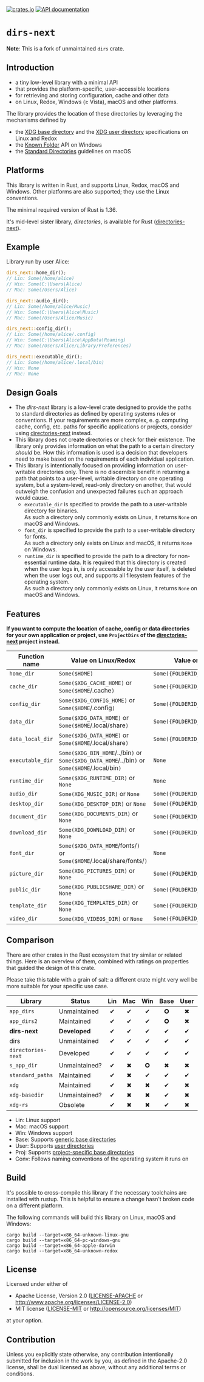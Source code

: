 [![crates.io](https://img.shields.io/crates/v/dirs-next.svg)](https://crates.io/crates/dirs-next)
[![API documentation](https://docs.rs/dirs-next/badge.svg)](https://docs.rs/dirs-next/)

# `dirs-next`

**Note**: This is a fork of unmaintained `dirs` crate.

## Introduction

- a tiny low-level library with a minimal API
- that provides the platform-specific, user-accessible locations
- for retrieving and storing configuration, cache and other data
- on Linux, Redox, Windows (≥ Vista), macOS and other platforms.

The library provides the location of these directories by leveraging the mechanisms defined by
- the [XDG base directory](https://standards.freedesktop.org/basedir-spec/basedir-spec-latest.html) and
  the [XDG user directory](https://www.freedesktop.org/wiki/Software/xdg-user-dirs/) specifications on Linux and Redox
- the [Known Folder](https://msdn.microsoft.com/en-us/library/windows/desktop/dd378457.aspx) API on Windows
- the [Standard Directories](https://developer.apple.com/library/content/documentation/FileManagement/Conceptual/FileSystemProgrammingGuide/FileSystemOverview/FileSystemOverview.html#//apple_ref/doc/uid/TP40010672-CH2-SW6)
  guidelines on macOS

## Platforms

This library is written in Rust, and supports Linux, Redox, macOS and Windows.
Other platforms are also supported; they use the Linux conventions.

The minimal required version of Rust is 1.36.

It's mid-level sister library, _directories_, is available for Rust ([directories-next]).

## Example

Library run by user Alice:

```rust
dirs_next::home_dir();
// Lin: Some(/home/alice)
// Win: Some(C:\Users\Alice)
// Mac: Some(/Users/Alice)

dirs_next::audio_dir();
// Lin: Some(/home/alice/Music)
// Win: Some(C:\Users\Alice\Music)
// Mac: Some(/Users/Alice/Music)

dirs_next::config_dir();
// Lin: Some(/home/alice/.config)
// Win: Some(C:\Users\Alice\AppData\Roaming)
// Mac: Some(/Users/Alice/Library/Preferences)

dirs_next::executable_dir();
// Lin: Some(/home/alice/.local/bin)
// Win: None
// Mac: None
```

## Design Goals

- The _dirs-next_ library is a low-level crate designed to provide the paths to standard directories
  as defined by operating systems rules or conventions. If your requirements are more complex,
  e. g. computing cache, config, etc. paths for specific applications or projects, consider using
  [directories-next] instead.
- This library does not create directories or check for their existence. The library only provides
  information on what the path to a certain directory _should_ be. How this information is used is
  a decision that developers need to make based on the requirements of each individual application.
- This library is intentionally focused on providing information on user-writable directories only.
  There is no discernible benefit in returning a path that points to a user-level, writable
  directory on one operating system, but a system-level, read-only directory on another, that would
  outweigh the confusion and unexpected failures such an approach would cause.
  - `executable_dir` is specified to provide the path to a user-writable directory for binaries.<br/>
    As such a directory only commonly exists on Linux, it returns `None` on macOS and Windows.
  - `font_dir` is specified to provide the path to a user-writable directory for fonts.<br/>
    As such a directory only exists on Linux and macOS, it returns `None` on Windows.
  - `runtime_dir` is specified to provide the path to a directory for non-essential runtime data.
    It is required that this directory is created when the user logs in, is only accessible by the
    user itself, is deleted when the user logs out, and supports all filesystem features of the
    operating system.<br/>
    As such a directory only commonly exists on Linux, it returns `None` on macOS and Windows.

## Features

**If you want to compute the location of cache, config or data directories for your own application or project,
use `ProjectDirs` of the [directories-next] project instead.**

| Function name    | Value on Linux/Redox                                                                             | Value on Windows                  | Value on macOS                              |
| ---------------- | ------------------------------------------------------------------------------------------------ | --------------------------------- | ------------------------------------------- |
| `home_dir`       | `Some($HOME)`                                                                                    | `Some({FOLDERID_Profile})`        | `Some($HOME)`                               |
| `cache_dir`      | `Some($XDG_CACHE_HOME)`         or `Some($HOME`/.cache`)`                                        | `Some({FOLDERID_LocalAppData})`   | `Some($HOME`/Library/Caches`)`              |
| `config_dir`     | `Some($XDG_CONFIG_HOME)`        or `Some($HOME`/.config`)`                                       | `Some({FOLDERID_RoamingAppData})` | `Some($HOME`/Library/Preferences`)`         |
| `data_dir`       | `Some($XDG_DATA_HOME)`          or `Some($HOME`/.local/share`)`                                  | `Some({FOLDERID_RoamingAppData})` | `Some($HOME`/Library/Application Support`)` |
| `data_local_dir` | `Some($XDG_DATA_HOME)`          or `Some($HOME`/.local/share`)`                                  | `Some({FOLDERID_LocalAppData})`   | `Some($HOME`/Library/Application Support`)` |
| `executable_dir` | `Some($XDG_BIN_HOME`/../bin`)`  or `Some($XDG_DATA_HOME`/../bin`)` or `Some($HOME`/.local/bin`)` | `None`                            | `None`                                      |
| `runtime_dir`    | `Some($XDG_RUNTIME_DIR)`        or `None`                                                        | `None`                            | `None`                                      |
| `audio_dir`      | `Some(XDG_MUSIC_DIR)`           or `None`                                                        | `Some({FOLDERID_Music})`          | `Some($HOME`/Music/`)`                      |
| `desktop_dir`    | `Some(XDG_DESKTOP_DIR)`         or `None`                                                        | `Some({FOLDERID_Desktop})`        | `Some($HOME`/Desktop/`)`                    |
| `document_dir`   | `Some(XDG_DOCUMENTS_DIR)`       or `None`                                                        | `Some({FOLDERID_Documents})`      | `Some($HOME`/Documents/`)`                  |
| `download_dir`   | `Some(XDG_DOWNLOAD_DIR)`        or `None`                                                        | `Some({FOLDERID_Downloads})`      | `Some($HOME`/Downloads/`)`                  |
| `font_dir`       | `Some($XDG_DATA_HOME`/fonts/`)` or `Some($HOME`/.local/share/fonts/`)`                           | `None`                            | `Some($HOME`/Library/Fonts/`)`              |
| `picture_dir`    | `Some(XDG_PICTURES_DIR)`        or `None`                                                        | `Some({FOLDERID_Pictures})`       | `Some($HOME`/Pictures/`)`                   |
| `public_dir`     | `Some(XDG_PUBLICSHARE_DIR)`     or `None`                                                        | `Some({FOLDERID_Public})`         | `Some($HOME`/Public/`)`                     |
| `template_dir`   | `Some(XDG_TEMPLATES_DIR)`       or `None`                                                        | `Some({FOLDERID_Templates})`      | `None`                                      |
| `video_dir`      | `Some(XDG_VIDEOS_DIR)`          or `None`                                                        | `Some({FOLDERID_Videos})`         | `Some($HOME`/Movies/`)`                     |

## Comparison

There are other crates in the Rust ecosystem that try similar or related things.
Here is an overview of them, combined with ratings on properties that guided the design of this crate.

Please take this table with a grain of salt: a different crate might very well be more suitable for your specific use case.

| Library            | Status        | Lin | Mac | Win | Base | User | Proj | Conv |
| ------------------ | ------------- | :-: | :-: | :-: | :--: | :--: | :--: | :--: |
| `app_dirs`         | Unmaintained  |  ✔  |  ✔  |  ✔  |  🞈   |  ✖   |  ✔   |  ✖   |
| `app_dirs2`        | Maintained    |  ✔  |  ✔  |  ✔  |  🞈   |  ✖   |  ✔   |  ✖   |
| **dirs-next**      | **Developed** |  ✔  |  ✔  |  ✔  |  ✔   |  ✔   |  ✖   |  ✔   |
| dirs               | Unmaintained  |  ✔  |  ✔  |  ✔  |  ✔   |  ✔   |  ✖   |  ✔   |
| `directories-next` | Developed     |  ✔  |  ✔  |  ✔  |  ✔   |  ✔   |  ✔   |  ✔   |
| `s_app_dir`        | Unmaintained? |  ✔  |  ✖  |  🞈  |  ✖   |  ✖   |  🞈   |  ✖   |
| `standard_paths`   | Maintained    |  ✔  |  ✖  |  ✔  |  ✔   |  ✔   |  ✔   |  ✖   |
| `xdg`              | Maintained    |  ✔  |  ✖  |  ✖  |  ✔   |  ✖   |  ✔   |  🞈   |
| `xdg-basedir`      | Unmaintained? |  ✔  |  ✖  |  ✖  |  ✔   |  ✖   |  ✖   |  🞈   |
| `xdg-rs`           | Obsolete      |  ✔  |  ✖  |  ✖  |  ✔   |  ✖   |  ✖   |  🞈   |

- Lin: Linux support
- Mac: macOS support
- Win: Windows support
- Base: Supports [generic base directories](https://github.com/xdg-rs/dirs/tree/master/directories#basedirs)
- User: Supports [user directories](https://github.com/xdg-rs/dirs/tree/master/directories#userdirs)
- Proj: Supports [project-specific base directories](https://github.com/xdg-rs/dirs/tree/master/directories#projectdirs)
- Conv: Follows naming conventions of the operating system it runs on

## Build

It's possible to cross-compile this library if the necessary toolchains are installed with rustup.
This is helpful to ensure a change hasn't broken code on a different platform.

The following commands will build this library on Linux, macOS and Windows:

```console
cargo build --target=x86_64-unknown-linux-gnu
cargo build --target=x86_64-pc-windows-gnu
cargo build --target=x86_64-apple-darwin
cargo build --target=x86_64-unknown-redox
```

## License

Licensed under either of

 * Apache License, Version 2.0
   ([LICENSE-APACHE](LICENSE-APACHE) or http://www.apache.org/licenses/LICENSE-2.0)
 * MIT license
   ([LICENSE-MIT](LICENSE-MIT) or http://opensource.org/licenses/MIT)

at your option.

## Contribution

Unless you explicitly state otherwise, any contribution intentionally submitted
for inclusion in the work by you, as defined in the Apache-2.0 license, shall be
dual licensed as above, without any additional terms or conditions.

[directories-next]: https://github.com/xdg-rs/dirs/tree/master/directories
